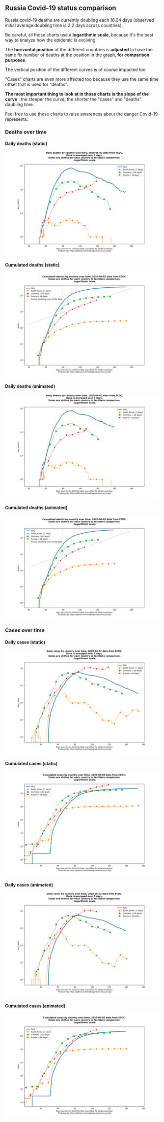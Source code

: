 ## Russia Covid-19 status comparison 

Russia covid-19 deaths are currently doubling each 16.04 days (observed initial average doubling time is 2.2 days across countries).



Be careful, all those charts use a **logarithmic scale**, because it's the best way to analyze how the epidemic is evolving.
 
The **horizontal position** of the different countries is **adjusted** to have the same fix number of deaths at the position in the graph, **for comparison purposes**.

The vertical position of the different curves is of course impacted too.

"Cases" charts are even more affected too because they use the same time offset that is used for "deaths".

**The most important thing to look at in those charts is the slope of the curve** : the steeper the curve, the shorter the "cases" and "deaths" doubling time.

Feel free to use these charts to raise awareness about the danger Covid-19 represents. 


 
### Deaths over time
 
#### Daily deaths (static)
![Russia covid-19 daily deaths static chart](https://raw.githubusercontent.com/madlag/coronavirus_study/master/notebooks/graphs/2020-06-02/countries/Russia/2020-06-02_Russia_day_deaths.png "Russia covid-19 day_deaths static chart")   
 
#### Cumulated deaths (static)
![Russia covid-19 cumulated deaths static chart](https://raw.githubusercontent.com/madlag/coronavirus_study/master/notebooks/graphs/2020-06-02/countries/Russia/2020-06-02_Russia_deaths.png "Russia covid-19 deaths static chart")   
 
#### Daily deaths (animated)
![Russia covid-19 daily deaths animated chart](https://raw.githubusercontent.com/madlag/coronavirus_study/master/notebooks/graphs/2020-06-02/countries/Russia/2020-06-02_Russia_day_deaths.gif "Russia covid-19 day_deaths animated chart")   
 
#### Cumulated deaths (animated)
![Russia covid-19 cumulated deaths animated chart](https://raw.githubusercontent.com/madlag/coronavirus_study/master/notebooks/graphs/2020-06-02/countries/Russia/2020-06-02_Russia_deaths.gif "Russia covid-19 deaths animated chart")   

 
### Cases over time
 
#### Daily cases (static)
![Russia covid-19 daily cases static chart](https://raw.githubusercontent.com/madlag/coronavirus_study/master/notebooks/graphs/2020-06-02/countries/Russia/2020-06-02_Russia_day_cases.png "Russia covid-19 day_cases static chart")   
 
#### Cumulated cases (static)
![Russia covid-19 cumulated cases static chart](https://raw.githubusercontent.com/madlag/coronavirus_study/master/notebooks/graphs/2020-06-02/countries/Russia/2020-06-02_Russia_cases.png "Russia covid-19 cases static chart")   
 
#### Daily cases (animated)
![Russia covid-19 daily cases animated chart](https://raw.githubusercontent.com/madlag/coronavirus_study/master/notebooks/graphs/2020-06-02/countries/Russia/2020-06-02_Russia_day_cases.gif "Russia covid-19 day_cases animated chart")   
 
#### Cumulated cases (animated)
![Russia covid-19 cumulated cases animated chart](https://raw.githubusercontent.com/madlag/coronavirus_study/master/notebooks/graphs/2020-06-02/countries/Russia/2020-06-02_Russia_cases.gif "Russia covid-19 cases animated chart")   

